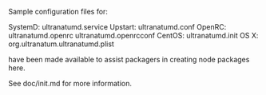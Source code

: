 Sample configuration files for:

SystemD: ultranatumd.service
Upstart: ultranatumd.conf
OpenRC:  ultranatumd.openrc
         ultranatumd.openrcconf
CentOS:  ultranatumd.init
OS X:    org.ultranatum.ultranatumd.plist

have been made available to assist packagers in creating node packages here.

See doc/init.md for more information.
